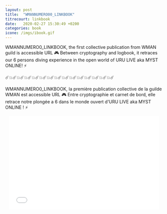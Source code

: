 ```yaml
---
layout: post
title:  "WMANNUMERO00_LINKBOOK"
titrecourt: linkbook
date:   2020-02-27 15:30:49 +0200
categories: book
icone: /imgs/ibook.gif
---
```


WMANNUMERO0_LINKBOOK, the first collective publication from WMAN guild is accessible URL 🎮
Between cryptography and logbook, it retraces our 6 persons diving experience in the open world of URU LIVE aka MYST ONLINE! ⚡️

☄️💥☄️💥☄️💥☄️💥☄️💥☄️💥☄️💥☄️💥☄️💥☄️💥☄️💥☄️💥☄️💥☄️💥☄️


WMANNUMERO0_LINKBOOK, la première publication collective de la guilde WMAN est accessible URL 🎮
Entre cryptographie et carnet de bord, elle retrace notre plongée a 6 dans le monde ouvert d'URU LIVE aka MYST ONLINE ! ⚡️



<div style="text-align:center;"><iframe src="//v.calameo.com/?bkcode=002746359928b8ca6f60d&mode=mini" width="480" height="300" frameborder="0" scrolling="no" allowtransparency allowfullscreen style="margin:0 auto;"></iframe></div>
